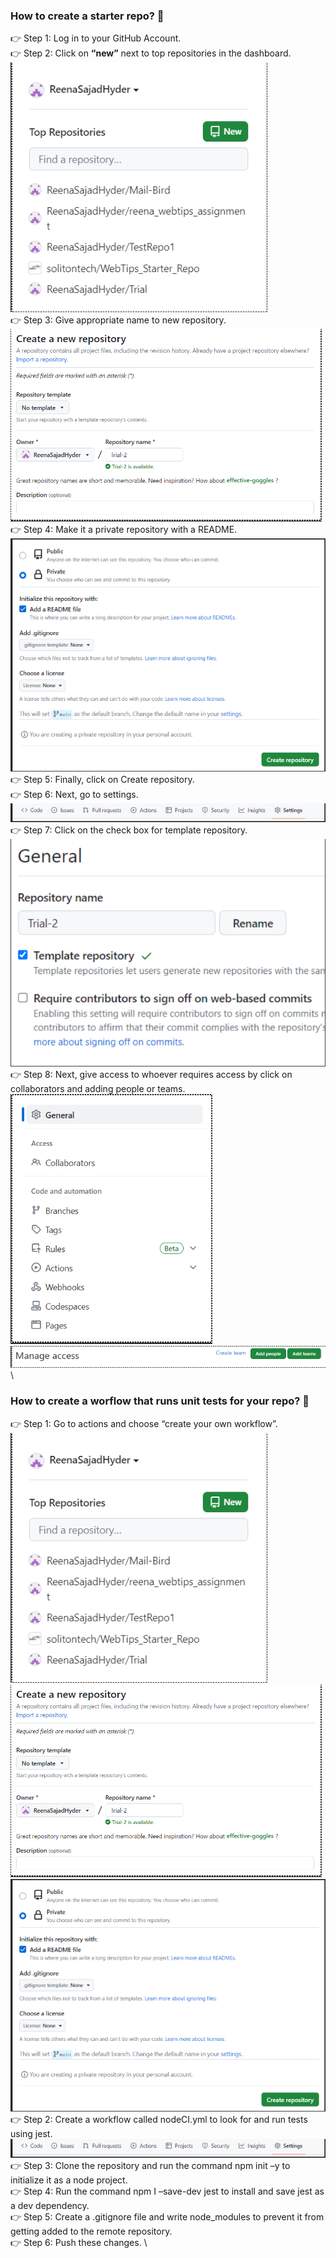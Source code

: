 ### How to create a starter repo? 🏁 
👉 Step 1: Log in to your GitHub Account. \
👉 Step 2: Click on **“new”** next to top repositories in the dashboard. \
![create a new repo](https://github.com/solitontech/WebTips_Starter_Repo/blob/main/assets/ReadMeImages/Step1.PNG) \
👉 Step 3: Give appropriate name to new repository. \
![give name to repo](https://github.com/solitontech/WebTips_Starter_Repo/blob/main/assets/ReadMeImages/Step2.PNG) \
👉 Step 4: Make it a private repository with a README. \
![make repo private](https://github.com/solitontech/WebTips_Starter_Repo/blob/main/assets/ReadMeImages/Step3.PNG) \
👉 Step 5: Finally, click on Create repository. \
👉 Step 6: Next, go to settings. \
![go to settings](https://github.com/solitontech/WebTips_Starter_Repo/blob/main/assets/ReadMeImages/Step4.PNG) \
👉 Step 7:  Click on the check box for template repository. \
![make it a template repo](https://github.com/solitontech/WebTips_Starter_Repo/blob/main/assets/ReadMeImages/Step5.PNG) \
👉 Step 8: Next, give access to whoever requires access by click on collaborators and adding people or teams. \
![add collaborators](https://github.com/solitontech/WebTips_Starter_Repo/blob/main/assets/ReadMeImages/Step6_1.PNG) \
![add collaborators](https://github.com/solitontech/WebTips_Starter_Repo/blob/main/assets/ReadMeImages/Step6_2.PNG) \

 
### How to create a worflow that runs unit tests for your repo? 🏁
👉 Step 1: Go to actions and choose “create your own workflow”. \
![create a workflow](https://github.com/solitontech/WebTips_Starter_Repo/blob/main/assets/ReadMeImages/Step1.PNG) \
![create a workflow](https://github.com/solitontech/WebTips_Starter_Repo/blob/main/assets/ReadMeImages/Step2.PNG) \
![create a workflow](https://github.com/solitontech/WebTips_Starter_Repo/blob/main/assets/ReadMeImages/Step3.PNG) \
👉 Step 2: Create a workflow called nodeCI.yml to look for and run tests using jest. \
![create a workflow](https://github.com/solitontech/WebTips_Starter_Repo/blob/main/assets/ReadMeImages/Step4.PNG) \
👉 Step 3: Clone the repository and run the command npm init –y to initialize it as a node project. \
👉 Step 4: Run the command npm I –save-dev jest to install and save jest as a dev dependency. \
👉 Step 5: Create a .gitignore file and write node_modules to prevent it from getting added to the remote repository. \
👉 Step 6: Push these changes. \
